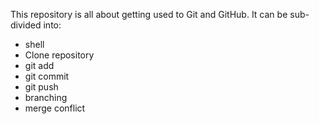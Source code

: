 This repository is all about getting used to Git and GitHub.
It can be sub-divided into:
- shell
- Clone repository
- git add
- git commit
- git push
- branching
- merge conflict 